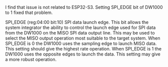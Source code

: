 I find that issue is not related to ESP32-S3. Setting SPI_EDGE bit of DW1000 to 1 fixed that problem.

SPI_EDGE (reg:04:00 bit:10)
SPI data launch edge. This bit allows the system integrator the ability to control the
launch edge used for SPI data from the DW1000 on the MISO SPI data output line. This
may be used to select the MISO output operation most suitable to the target system.
When SPI_EDGE is 0 the DW1000 uses the sampling edge to launch MISO data. This
setting should give the highest rate operation. When SPI_EDGE is 1 the DW1000 uses the
opposite edges to launch the data. This setting may give a more robust operation.